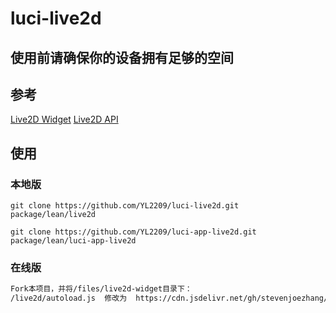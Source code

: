 # luci-live2d

## 使用前请确保你的设备拥有足够的空间

## 参考
[Live2D Widget](https://github.com/stevenjoezhang/live2d-widget)
[Live2D API](https://github.com/fghrsh/live2d_api)

## 使用

### 本地版
```Live2D Widget
git clone https://github.com/YL2209/luci-live2d.git package/lean/live2d
```

```Live2D API
git clone https://github.com/YL2209/luci-app-live2d.git package/lean/luci-app-live2d
```

### 在线版
```bash
Fork本项目，并将/files/live2d-widget目录下：
/live2d/autoload.js  修改为  https://cdn.jsdelivr.net/gh/stevenjoezhang/live2d-widget@latest/autoload.js
```



